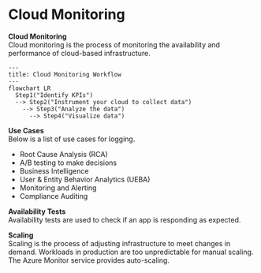 # Cloud Monitoring
**Cloud Monitoring**  
Cloud monitoring is the process of monitoring the availability and performance of cloud-based infrastructure. 
```mermaid
---
title: Cloud Monitoring Workflow
---
flowchart LR
  Step1("Identify KPIs") 
  --> Step2("Instrument your cloud to collect data")
    --> Step3("Analyze the data")
      --> Step4("Visualize data")
```

**Use Cases**  
Below is a list of use cases for logging. 
* Root Cause Analysis (RCA)
* A/B testing to make decisions
* Business Intelligence 
* User & Entity Behavior Analytics (UEBA)
* Monitoring and Alerting
* Compliance Auditing

**Availability Tests**   
Availability tests are used to check if an app is responding as expected. 

**Scaling**  
Scaling is the process of adjusting infrastructure to meet changes in demand. Workloads in production are too unpredictable for manual scaling. The Azure Monitor service provides auto-scaling.

